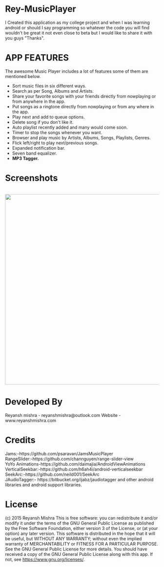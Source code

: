 # Rey-MusicPlayer
I Created this application as my college project and when I was learning android or should I say programming so whatever the code you will find wouldn't be great it not even close to beta but I would like to share it with you guys
"Thanks".
<H1>APP FEATURES</H1>

The awesome Music Player includes a lot of features some of them are mentioned below.


- Sort music files in six different ways.
- Search as per Song, Albums and Artists.
- Share your favorite songs with your friends directly from nowplaying or from anywhere in the app.
- Put songs as a ringtone directly from nowplaying or from any where in the app.
- Play next and add to queue options.
- Delete song if you don't like it.
- Auto playlist recently added and many would come soon.
- Timer to stop the songs whenever you want.
- Browser and play music by Artists, Albums, Songs, Playlists, Genres.
- Flick left/right to play next/previous songs.
- Expanded notification bar.
- Seven band equalizer.
- <b>MP3 Tagger.</b>


<H1>Screenshots</H1>
<br>


<img src="https://i.imgur.com/j9uQ1PO.png" width=900 height=625>


<H1>Developed By</H1>
Reyansh mishra - reyanshmishra@outlook.com
Website - www.reyanshmishra.com


<H1>Credits</H1>
Jams:-https://github.com/psaravan/JamsMusicPlayer<br>
RangeSlider:-https://github.com/channguyen/range-slider-view<br>
YoYo Animations-https://github.com/daimajia/AndroidViewAnimations<br>
VerticalSeekbar:-https://github.com/h6ah4i/android-verticalseekbar<br>
SeekArc:-https://github.com/neild001/SeekArc<br>
JAudioTagger:- https://bitbucket.org/ijabz/jaudiotagger
and other android libraries and android support libraries.








<H1>License</H1>

(c) 2015 Reyansh Mishra
This is free software: you can redistribute it and/or modify it under the terms of the GNU General Public License as published by the Free Software Foundation, either version 3 of the License, or (at your option) any later version.
This software is distributed in the hope that it will be useful, but WITHOUT ANY WARRANTY; without even the implied warranty of MERCHANTABILITY or FITNESS FOR A PARTICULAR PURPOSE. See the GNU General Public License for more details.
You should have received a copy of the GNU General Public License along with this app. If not, see https://www.gnu.org/licenses/.
